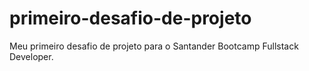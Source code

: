 # primeiro-desafio-de-projeto
Meu primeiro desafio de projeto para o Santander Bootcamp Fullstack Developer. 
